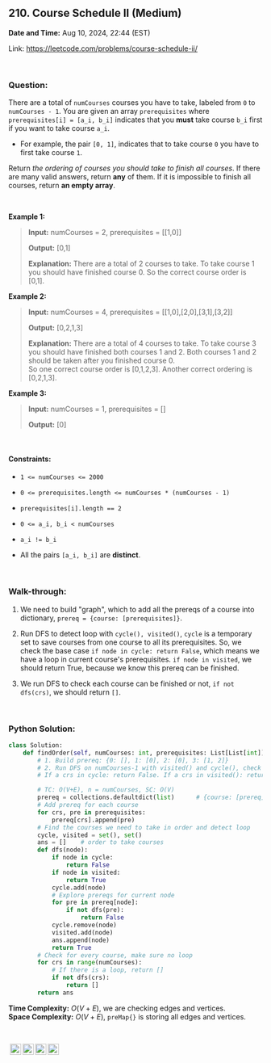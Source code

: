 ## 210. Course Schedule II (Medium)
**Date and Time:** Aug 10, 2024, 22:44 (EST)

Link: https://leetcode.com/problems/course-schedule-ii/

<br>

### Question:
There are a total of `numCourses` courses you have to take, labeled from `0` to `numCourses - 1`. You are given an array `prerequisites` where `prerequisites[i] = [a_i, b_i]` indicates that you **must** take course `b_i` first if you want to take course `a_i`.

* For example, the pair `[0, 1]`, indicates that to take course `0` you have to first take course `1`.

Return _the ordering of courses you should take to finish all courses_. If there are many valid answers, return **any** of them. If it is impossible to finish all courses, return **an empty array**.

<br>

**Example 1:**
> **Input:** numCourses = 2, prerequisites = [[1,0]]
> 
> **Output:** [0,1]
>
> **Explanation:** There are a total of 2 courses to take. To take course 1 you should have finished course 0. So the correct course order is [0,1].

**Example 2:**
> **Input:** numCourses = 4, prerequisites = [[1,0],[2,0],[3,1],[3,2]]
> 
> **Output:** [0,2,1,3]
>
> **Explanation:** There are a total of 4 courses to take. To take course 3 you should have finished both courses 1 and 2. Both courses 1 and 2 should be taken after you finished course 0. <br>
> So one correct course order is [0,1,2,3]. Another correct ordering is [0,2,1,3].

**Example 3:**
> **Input:**  numCourses = 1, prerequisites = []
> 
> **Output:** [0]

<br>

#### Constraints:
* `1 <= numCourses <= 2000`

* `0 <= prerequisites.length <= numCourses * (numCourses - 1)`

* `prerequisites[i].length == 2`

* `0 <= a_i, b_i < numCourses`

* `a_i != b_i`

* All the pairs `[a_i, b_i]` are **distinct**.

<br>

### Walk-through: 
1. We need to build "graph", which to add all the prereqs of a course into dictionary, `prereq = {course: [prerequisites]}`.

2. Run DFS to detect loop with `cycle(), visited()`, `cycle` is a temporary set to save courses from one course to all its prerequisites. So, we check the base case `if node in cycle: return False`, which means we have a loop in current course's prerequisites. `if node in visited`, we should return True, because we know this prereq can be finished. 

3. We run DFS to check each course can be finished or not, `if not dfs(crs)`, we should return `[]`.

<br>

### Python Solution:
```python
class Solution:
    def findOrder(self, numCourses: int, prerequisites: List[List[int]]) -> List[int]:
        # 1. Build prereq: {0: [], 1: [0], 2: [0], 3: [1, 2]}
        # 2. Run DFS on numCourses-1 with visited() and cycle(), check all prereq of current course.
        # If a crs in cycle: return False. If a crs in visited(): return True, then remove crs from cycle. Run cycle for a list of prerequistes.

        # TC: O(V+E), n = numCourses, SC: O(V)
        prereq = collections.defaultdict(list)      # {course: [prereq]}
        # Add prereq for each course
        for crs, pre in prerequisites:
            prereq[crs].append(pre)
        # Find the courses we need to take in order and detect loop
        cycle, visited = set(), set()
        ans = []    # order to take courses
        def dfs(node):
            if node in cycle:
                return False
            if node in visited:
                return True
            cycle.add(node)
            # Explore prereqs for current node
            for pre in prereq[node]:
                if not dfs(pre):
                    return False
            cycle.remove(node)
            visited.add(node)
            ans.append(node)
            return True
        # Check for every course, make sure no loop
        for crs in range(numCourses):
            # If there is a loop, return []
            if not dfs(crs):
                return []
        return ans
```
**Time Complexity:** $O(V + E)$, we are checking edges and vertices. <br>
**Space Complexity:** $O(V + E)$, `preMap{}` is storing all edges and vertices.

<br>

<img style="height:22px!important;margin-left:3px;vertical-align:text-bottom;" src="https://mirrors.creativecommons.org/presskit/icons/cc.svg?ref=chooser-v1" alt="CC BY-NC-SA" title="CC BY-NC-SA"><img style="height:22px!important;margin-left:3px;vertical-align:text-bottom;" src="https://mirrors.creativecommons.org/presskit/icons/by.svg?ref=chooser-v1" alt="BY: credit must be given to the creator" title="BY: credit must be given to the creator"><img style="height:22px!important;margin-left:3px;vertical-align:text-bottom;" src="https://mirrors.creativecommons.org/presskit/icons/nc.svg?ref=chooser-v1" alt="NC: Only noncommercial uses of the work are permitted" title="NC: Only noncommercial uses of the work are permitted"><img style="height:22px!important;margin-left:3px;vertical-align:text-bottom;" src="https://mirrors.creativecommons.org/presskit/icons/sa.svg?ref=chooser-v1" alt="SA: Adaptations must be shared under the same terms" title="SA: Adaptations must be shared under the same terms">